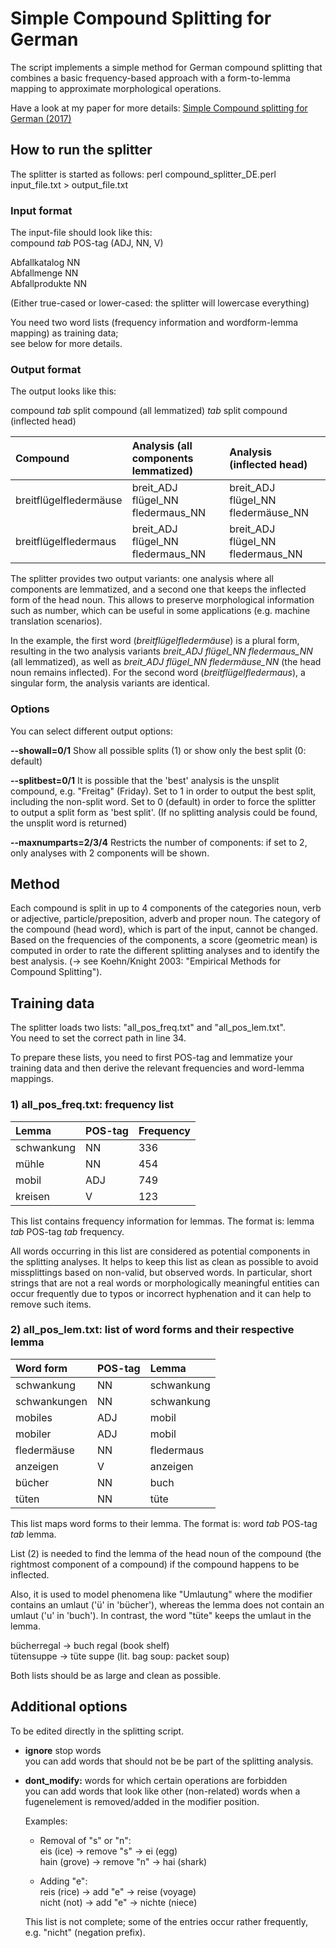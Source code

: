 # Simple Compound Splitting for German

The script implements a simple method for German compound splitting that combines a basic frequency-based approach with a form-to-lemma mapping to approximate morphological operations.

Have a look at my paper for more details:
[Simple Compound splitting for German (2017)](https://www.aclweb.org/anthology/W17-1722/)

## How to run the splitter

The splitter is started as follows:
perl compound_splitter_DE.perl input_file.txt > output_file.txt


### Input format 
The input-file should look like this: \
compound *tab* POS-tag (ADJ, NN, V) 

Abfallkatalog NN  \
Abfallmenge  NN  \
Abfallprodukte NN 

(Either true-cased or lower-cased: the splitter will lowercase everything)

You need two word lists (frequency information and wordform-lemma mapping) as training data; \
see below for more details.


### Output format

The output looks like this:

compound *tab* split compound (all lemmatized) *tab* split compound (inflected head)

Compound | Analysis  (all components lemmatized) | Analysis (inflected head)
|:----|:-------|:-------
|breitflügelfledermäuse |  breit_ADJ flügel_NN fledermaus_NN  | breit_ADJ flügel_NN fledermäuse_NN 
|breitflügelfledermaus  | breit_ADJ flügel_NN fledermaus_NN   | breit_ADJ flügel_NN fledermaus_NN

The splitter provides two output variants: one analysis where all components are lemmatized, and a second one that
keeps the inflected form of the head noun. This allows to preserve morphological information such as number, which can
be useful in some applications (e.g. machine translation scenarios).

In the example, the first word (*breitflügelfledermäuse*) is a plural form, resulting in the two analysis variants
*breit_ADJ flügel_NN fledermaus_NN* (all lemmatized), as well as *breit_ADJ flügel_NN fledermäuse_NN* (the head noun remains inflected). For the second word (*breitflügelfledermaus*), a singular form, the analysis variants are identical.


### Options 

You can select different output options:

**--showall=0/1**
Show all possible splits (1) or show only the best split (0: default)

**--splitbest=0/1**
It is possible that the 'best' analysis is the unsplit compound, e.g. "Freitag" (Friday).
Set to 1 in order to output the best split, including the non-split word.
Set to 0 (default) in order to force the splitter to output a split form as 'best split'.
(If no splitting analysis could be found, the unsplit word is returned)

**--maxnumparts=2/3/4**
Restricts the number of components: if set to 2, only analyses with 2 components will be shown.


## Method
Each compound is split in up to 4 components of the categories noun, verb or adjective,
particle/preposition, adverb and proper noun.
The category of the compound (head word), which is part of the input, cannot be changed.
Based on the frequencies of the components, a score (geometric mean) is computed in
order to rate the different splitting analyses and to identify the best analysis.
(-> see Koehn/Knight 2003: "Empirical Methods for Compound Splitting").


## Training data

The splitter loads two lists: "all_pos_freq.txt" and "all_pos_lem.txt". \
You need to set the correct path in line 34.

To prepare these lists, you need to first POS-tag and lemmatize your training data and then derive the relevant frequencies and word-lemma mappings.

### 1) all_pos_freq.txt: frequency list

|Lemma|POS-tag|Frequency
|:------|:---------|:----------
|schwankung  |    NN   |   336 
|mühle |  NN  |    454  
|mobil |  ADJ   |  749 
|kreisen	 | V  |	123

This list contains frequency information for lemmas.
The format is: lemma *tab* POS-tag *tab* frequency.

All words occurring in this list are considered as potential components in the splitting analyses.
It helps to keep this list as clean as possible to avoid missplittings based on non-valid,
but observed words.
In particular, short strings that are not a real words or morphologically meaningful entities
can occur frequently due to typos or incorrect hyphenation and it can help to remove such items.

### 2) all_pos_lem.txt: list of word forms and their respective lemma 

|Word form|POS-tag|Lemma
|:----------|:---------|:------
|schwankung   |   NN   |   schwankung
|schwankungen |   NN  |    schwankung
|mobiles	|	ADJ	| mobil
|mobiler	|	ADJ |	mobil
|fledermäuse |    NN  |     fledermaus
|anzeigen  |    V   |    anzeigen
|bücher  |	NN    |  buch
|tüten	|	NN	| tüte

This list maps word forms to their lemma.
The format is: word *tab* POS-tag *tab* lemma.

List (2) is needed to find the lemma of the head noun of the compound 
(the rightmost component of a compound) if the compound happens to be inflected.

Also, it is used to model phenomena like "Umlautung" where the modifier contains an umlaut
('ü' in 'bücher'), whereas the lemma does not contain an umlaut ('u' in 'buch').
In contrast, the word "tüte" keeps the umlaut in the lemma.

bücherregal -> buch regal (book shelf) \
tütensuppe -> tüte suppe (lit. bag soup: packet soup)

Both lists should be as large and clean as possible.

## Additional options

To be edited directly in the splitting script.

* **ignore** stop words\
   you can add words that should not be be part of the splitting analysis.


* **dont_modify:** words for which certain operations are forbidden \
    you can add words that look like other (non-related) words when a fugenelement is removed/added in the modifier position.

    Examples:
    
    - Removal of "s" or "n": \
        eis (ice) -> remove "s" -> ei (egg) \
        hain (grove) -> remove "n" -> hai (shark) 

    - Adding "e": \
        reis (rice) -> add "e" -> reise (voyage) \
        nicht (not) -> add "e" -> nichte (niece)

    This list is not complete; some of the entries occur rather frequently, e.g. "nicht" (negation prefix).


